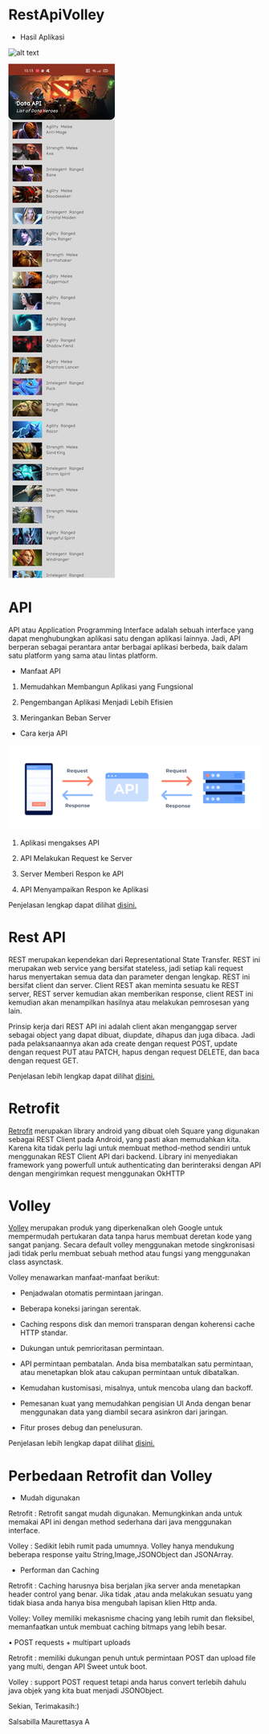 # RestApiVolley

- Hasil Aplikasi 

![alt text](DotaApi/app.gif)

![alt text](DotaApi/app.jpg)


# API

API atau Application Programming Interface adalah sebuah interface yang dapat menghubungkan aplikasi satu dengan aplikasi lainnya. Jadi, API berperan sebagai perantara antar berbagai aplikasi berbeda, baik dalam satu platform yang sama atau lintas platform.

- Manfaat API

1. Memudahkan Membangun Aplikasi yang Fungsional

2. Pengembangan Aplikasi Menjadi Lebih Efisien

3. Meringankan Beban Server

- Cara kerja API 

![alt text](DotaApi/api.jpg)

1. Aplikasi mengakses API

2. API Melakukan Request ke Server

3. Server Memberi Respon ke API

4. API Menyampaikan Respon ke Aplikasi

Penjelasan  lengkap dapat dilihat [disini.](https://www.niagahoster.co.id/blog/api-adalah/#:~:text=API%20atau%20Application%20Programming%20Interface,yang%20sama%20atau%20lintas%20platform.)


# Rest API

REST merupakan kependekan dari Representational State Transfer. REST ini merupakan web service yang bersifat stateless, jadi setiap kali request harus menyertakan semua data dan parameter dengan lengkap. REST ini bersifat client dan server. Client REST akan meminta sesuatu ke REST server, REST server kemudian akan memberikan response, client REST ini kemudian akan menampilkan hasilnya atau melakukan pemrosesan yang lain.

Prinsip kerja dari  REST API ini adalah client akan menganggap  server sebagai object yang dapat dibuat, diupdate, dihapus dan juga dibaca. Jadi pada pelaksanaannya akan ada create dengan request POST, update dengan request PUT atau PATCH, hapus dengan request DELETE, dan baca dengan request GET.

Penjelasan lebih lengkap dapat dilihat [disini.](https://www.proweb.co.id/articles/restful/restful-api.html)


# Retrofit

[Retrofit]( https://www.codepolitan.com/library-yang-wajib-kamu-coba-untuk-membuat-aplikasi-android-59b254b6d153c) merupakan library android yang dibuat oleh Square yang digunakan sebagai REST Client pada Android, yang pasti akan memudahkan kita. Karena kita tidak perlu lagi untuk membuat method-method sendiri untuk menggunakan REST Client API dari backend. Library ini menyediakan framework yang powerfull untuk authenticating dan berinteraksi dengan API dengan mengirimkan request menggunakan OkHTTP

# Volley 
[Volley]( https://www.codepolitan.com/library-yang-wajib-kamu-coba-untuk-membuat-aplikasi-android-59b254b6d153c) merupakan produk yang diperkenalkan oleh Google untuk mempermudah pertukaran data tanpa harus membuat deretan kode yang sangat panjang. Secara default volley menggunakan metode singkronisasi jadi tidak perlu membuat sebuah method atau fungsi yang menggunakan class asynctask.

Volley menawarkan manfaat-manfaat berikut:

-	Penjadwalan otomatis permintaan jaringan.

-	Beberapa koneksi jaringan serentak.

-	Caching respons disk dan memori transparan dengan koherensi cache HTTP standar.
-	Dukungan untuk pemrioritasan permintaan.
-	API permintaan pembatalan. Anda bisa membatalkan satu permintaan, atau menetapkan blok atau cakupan permintaan untuk dibatalkan.
-	Kemudahan kustomisasi, misalnya, untuk mencoba ulang dan backoff.
-	Pemesanan kuat yang memudahkan pengisian UI Anda dengan benar menggunakan data yang diambil secara asinkron dari jaringan.
-	Fitur proses debug dan penelusuran.

Penjelasan lebih lengkap dapat dilihat [disini.]( https://developer.android.com/training/volley?hl=id#:~:text=Volley%20adalah%20library%20HTTP%20yang,Penjadwalan%20otomatis%20permintaan%20jaringan.)

# Perbedaan Retrofit dan Volley
-	Mudah digunakan

Retrofit : Retrofit sangat mudah digunakan. Memungkinkan anda untuk memakai API ini dengan method sederhana dari java menggunakan interface.

Volley : Sedikit lebih rumit pada umumnya. Volley hanya mendukung beberapa response yaitu String,Image,JSONObject dan JSONArray.

-	Performan dan Caching

Retrofit : Caching harusnya bisa berjalan jika server anda menetapkan header control yang benar. Jika tidak ,atau anda melakukan sesuatu yang tidak biasa anda hanya bisa mengubah lapisan klien Http anda.

Volley: Volley memiliki mekasnisme chacing yang lebih rumit dan fleksibel, memanfaatkan untuk membuat caching bitmaps yang lebih besar.

•	POST requests + multipart uploads

Retrofit : memiliki dukungan penuh untuk permintaan POST dan upload file yang multi, dengan API Sweet untuk boot.

Volley : support POST request tetapi anda harus convert terlebih dahulu java objek yang kita buat menjadi JSONObject.

Sekian, Terimakasih:)

Salsabilla Maurettasya A




